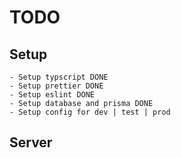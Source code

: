 # TODO

## Setup 
    - Setup typscript DONE
    - Setup prettier DONE
    - Setup eslint DONE
    - Setup database and prisma DONE
    - Setup config for dev | test | prod

## Server
